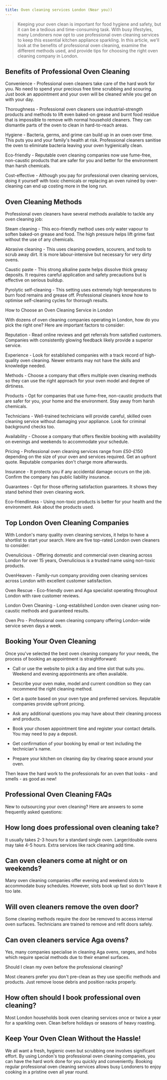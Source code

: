 ```yaml
---
title: Oven cleaning services London (Near you))
---
```


> Keeping your oven clean is important for food hygiene and safety, but it can be a tedious and time-consuming task. With busy lifestyles, many Londoners now opt to use professional oven cleaning services to keep this essential kitchen appliance sparkling. In this article, we'll look at the benefits of professional oven cleaning, examine the different methods used, and provide tips for choosing the right oven cleaning company in London.

## Benefits of Professional Oven Cleaning

Convenience - Professional oven cleaners take care of the hard work for you. No need to spend your precious free time scrubbing and scouring. Just book an appointment and your oven will be cleaned while you get on with your day.

Thoroughness - Professional oven cleaners use industrial-strength products and methods to lift even baked-on grease and burnt food residue that is impossible to remove with normal household cleaners. They can dismantle parts of the oven to clean in hard-to-reach areas.

Hygiene - Bacteria, germs, and grime can build up in an oven over time. This puts you and your family's health at risk. Professional cleaners sanitise the oven to eliminate bacteria leaving your oven hygienically clean.

Eco-friendly - Reputable oven cleaning companies now use fume-free, non-caustic products that are safer for you and better for the environment than harsh chemicals.

Cost-effective - Although you pay for professional oven cleaning services, doing it yourself with toxic chemicals or replacing an oven ruined by over-cleaning can end up costing more in the long run.

## Oven Cleaning Methods

Professional oven cleaners have several methods available to tackle any oven cleaning job:

Steam cleaning - This eco-friendly method uses only water vapour to soften baked-on grease and food. The high pressure helps lift grime fast without the use of any chemicals.

Abrasive cleaning - This uses cleaning powders, scourers, and tools to scrub away dirt. It is more labour-intensive but necessary for very dirty ovens.

Caustic paste - This strong alkaline paste helps dissolve thick greasy deposits. It requires careful application and safety precautions but is effective on serious buildup.

Pyrolytic self-cleaning - This setting uses extremely high temperatures to burn food remains and grease off. Professional cleaners know how to optimise self-cleaning cycles for thorough results.

How to Choose an Oven Cleaning Service in London

With dozens of oven cleaning companies operating in London, how do you pick the right one? Here are important factors to consider:

Reputation - Read online reviews and get referrals from satisfied customers. Companies with consistently glowing feedback likely provide a superior service.

Experience - Look for established companies with a track record of high-quality oven cleaning. Newer entrants may not have the skills and knowledge needed. 

Methods - Choose a company that offers multiple oven cleaning methods so they can use the right approach for your oven model and degree of dirtiness.

Products - Opt for companies that use fume-free, non-caustic products that are safer for you, your home and the environment. Stay away from harsh chemicals.

Technicians - Well-trained technicians will provide careful, skilled oven cleaning service without damaging your appliance. Look for criminal background checks too.

Availability - Choose a company that offers flexible booking with availability on evenings and weekends to accommodate your schedule.

Pricing - Professional oven cleaning services range from £50-£150 depending on the size of your oven and services required. Get an upfront quote. Reputable companies don't charge more afterwards.

Insurance - It protects you if any accidental damage occurs on the job. Confirm the company has public liability insurance.

Guarantees - Opt for those offering satisfaction guarantees. It shows they stand behind their oven cleaning work.

Eco-friendliness - Using non-toxic products is better for your health and the environment. Ask about the products used.

## Top London Oven Cleaning Companies

With London's many quality oven cleaning services, it helps to have a shortlist to start your search. Here are five top-rated London oven cleaners to consider:

Ovenulicious - Offering domestic and commercial oven cleaning across London for over 15 years, Ovenulicious is a trusted name using non-toxic products.

OvenHeaven - Family-run company providing oven cleaning services across London with excellent customer satisfaction.

Oven Rescue - Eco-friendly oven and Aga specialist operating throughout London with rave customer reviews.

London Oven Cleaning - Long-established London oven cleaner using non-caustic methods and guaranteed results.

Oven Pro - Professional oven cleaning company offering London-wide service seven days a week.

## Booking Your Oven Cleaning

Once you've selected the best oven cleaning company for your needs, the process of booking an appointment is straightforward:

- Call or use the website to pick a day and time slot that suits you. Weekend and evening appointments are often available.

- Describe your oven make, model and current condition so they can recommend the right cleaning method. 

- Get a quote based on your oven type and preferred services. Reputable companies provide upfront pricing.

- Ask any additional questions you may have about their cleaning process and products.

- Book your chosen appointment time and register your contact details. You may need to pay a deposit.

- Get confirmation of your booking by email or text including the technician's name. 

- Prepare your kitchen on cleaning day by clearing space around your oven.

Then leave the hard work to the professionals for an oven that looks - and smells - as good as new!

## Professional Oven Cleaning FAQs

New to outsourcing your oven cleaning? Here are answers to some frequently asked questions:

## How long does professional oven cleaning take?

It usually takes 2-3 hours for a standard single oven. Larger/double ovens may take 4-5 hours. Extra services like rack cleaning add time.

## Can oven cleaners come at night or on weekends?

Many oven cleaning companies offer evening and weekend slots to accommodate busy schedules. However, slots book up fast so don't leave it too late.

## Will oven cleaners remove the oven door?

Some cleaning methods require the door be removed to access internal oven surfaces. Technicians are trained to remove and refit doors safely.

## Can oven cleaners service Aga ovens?

Yes, many companies specialise in cleaning Aga ovens, ranges, and hobs which require special methods due to their enamel surfaces.

Should I clean my oven before the professional cleaning?

Most cleaners prefer you don't pre-clean as they use specific methods and products. Just remove loose debris and position racks properly.

## How often should I book professional oven cleaning?

Most London households book oven cleaning services once or twice a year for a sparkling oven. Clean before holidays or seasons of heavy roasting.

## Keep Your Oven Clean Without the Hassle!

We all want a fresh, hygienic oven but scrubbing one involves significant effort. By using London's top professional oven cleaning companies, you can have the hard work done for you quickly and conveniently. Booking regular professional oven cleaning services allows busy Londoners to enjoy cooking in a pristine oven all year round.